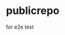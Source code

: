 # publicrepo
for e2e test




























































































































































































































































































































































































































































































































































































































































































































































































































































































































































































































































































































































































































































































































































































































































































































































































































































































































































































































































































































































































































































































































































































































































































































































































































































































































































































































































































































































































































































































































































































































































































































































































































































































































































































































































































































































































































































